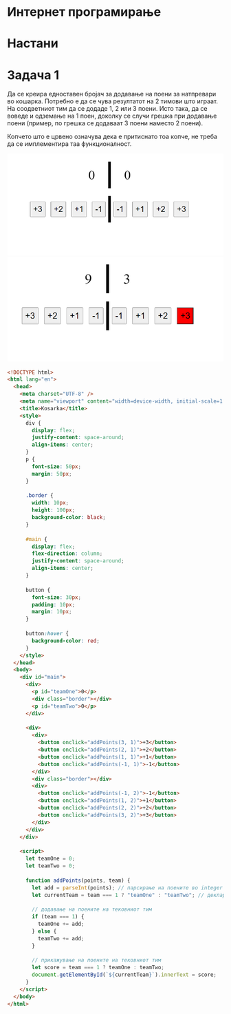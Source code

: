 # Интернет програмирање

# Настани

# Задача 1

Да се креира едноставен бројач за додавање на поени за натпревари во кошарка. Потребно е да се чува резултатот на 2 тимови што играат. На соодветниот тим да се додаде 1, 2 или 3 поени. Исто така, да се воведе и одземање на 1 поен, доколку се случи грешка при додавање поени (пример, по грешка се додаваaт 3 поени наместо 2 поени).

Копчето што е црвено означува дека е притиснато тоа копче, не треба да се имплементира таа функционалност.

![IMAGE](images/1.png)
![IMAGE](images/2.png)

```html
<!DOCTYPE html>
<html lang="en">
  <head>
    <meta charset="UTF-8" />
    <meta name="viewport" content="width=device-width, initial-scale=1.0" />
    <title>Kosarka</title>
    <style>
      div {
        display: flex;
        justify-content: space-around;
        align-items: center;
      }
      p {
        font-size: 50px;
        margin: 50px;
      }

      .border {
        width: 10px;
        height: 100px;
        background-color: black;
      }

      #main {
        display: flex;
        flex-direction: column;
        justify-content: space-around;
        align-items: center;
      }

      button {
        font-size: 30px;
        padding: 10px;
        margin: 10px;
      }

      button:hover {
        background-color: red;
      }
    </style>
  </head>
  <body>
    <div id="main">
      <div>
        <p id="teamOne">0</p>
        <div class="border"></div>
        <p id="teamTwo">0</p>
      </div>

      <div>
        <div>
          <button onclick="addPoints(3, 1)">+3</button>
          <button onclick="addPoints(2, 1)">+2</button>
          <button onclick="addPoints(1, 1)">+1</button>
          <button onclick="addPoints(-1, 1)">-1</button>
        </div>
        <div class="border"></div>
        <div>
          <button onclick="addPoints(-1, 2)">-1</button>
          <button onclick="addPoints(1, 2)">+1</button>
          <button onclick="addPoints(2, 2)">+2</button>
          <button onclick="addPoints(3, 2)">+3</button>
        </div>
      </div>
    </div>

    <script>
      let teamOne = 0;
      let teamTwo = 0;

      function addPoints(points, team) {
        let add = parseInt(points); // парсирање на поените во integer
        let currentTeam = team === 1 ? "teamOne" : "teamTwo"; // декларирање на тековниот тим

        // додавање на поените на тековниот тим
        if (team === 1) {
          teamOne += add;
        } else {
          teamTwo += add;
        }

        // прикажување на поените на тековниот тим
        let score = team === 1 ? teamOne : teamTwo;
        document.getElementById(`${currentTeam}`).innerText = score;
      }
    </script>
  </body>
</html>
```
